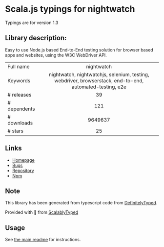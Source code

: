 
# Scala.js typings for nightwatch

Typings are for version 1.3

## Library description:
Easy to use Node.js based End-to-End testing solution for browser based apps and websites, using the W3C WebDriver API.

|                    |                 |
| ------------------ | :-------------: |
| Full name          | nightwatch |
| Keywords           | nightwatch, nightwatchjs, selenium, testing, webdriver, browserstack, end-to-end, automated-testing, e2e |
| # releases         | 39 |
| # dependents       | 121 |
| # downloads        | 9649637 |
| # stars            | 25 |

## Links
- [Homepage](http://nightwatchjs.org)
- [Bugs](https://github.com/nightwatchjs/nightwatch/issues)
- [Repository](https://github.com/nightwatchjs/nightwatch)
- [Npm](https://www.npmjs.com/package/nightwatch)
    


## Note
This library has been generated from typescript code from [DefinitelyTyped](https://definitelytyped.org).

Provided with :purple_heart: from [ScalablyTyped](https://github.com/oyvindberg/ScalablyTyped)

## Usage
See [the main readme](../../readme.md) for instructions.


